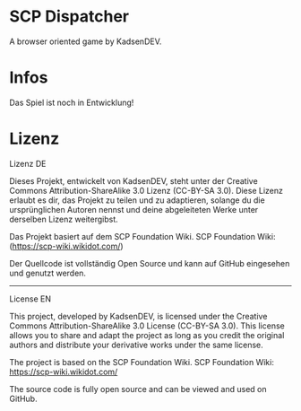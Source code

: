 # SCP Dispatcher
A browser oriented game by KadsenDEV.

# Infos

Das Spiel ist noch in Entwicklung!

# Lizenz

Lizenz DE

Dieses Projekt, entwickelt von KadsenDEV, steht unter der Creative Commons Attribution-ShareAlike 3.0 Lizenz (CC-BY-SA 3.0). Diese Lizenz erlaubt es dir, das Projekt zu teilen und zu adaptieren, solange du die ursprünglichen Autoren nennst und deine abgeleiteten Werke unter derselben Lizenz weitergibst.

Das Projekt basiert auf dem SCP Foundation Wiki. SCP Foundation Wiki: (https://scp-wiki.wikidot.com/)

Der Quellcode ist vollständig Open Source und kann auf GitHub eingesehen und genutzt werden.

---------------------

License EN

This project, developed by KadsenDEV, is licensed under the Creative Commons Attribution-ShareAlike 3.0 License (CC-BY-SA 3.0). This license allows you to share and adapt the project as long as you credit the original authors and distribute your derivative works under the same license.

The project is based on the SCP Foundation Wiki. SCP Foundation Wiki: https://scp-wiki.wikidot.com/

The source code is fully open source and can be viewed and used on GitHub.
